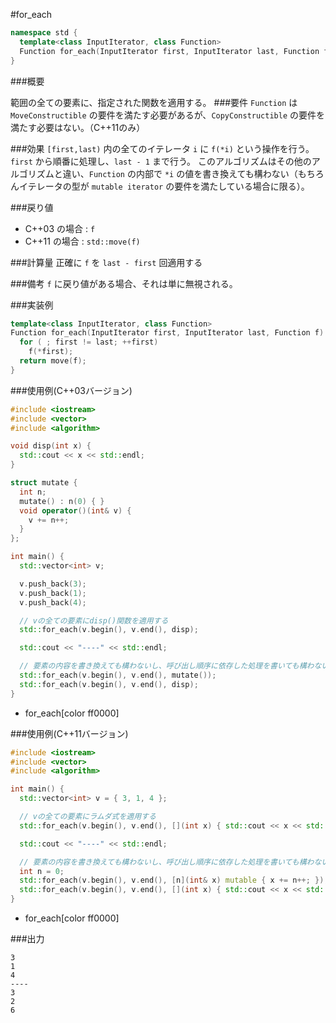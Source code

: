 #for_each

```cpp
namespace std {
  template<class InputIterator, class Function>
  Function for_each(InputIterator first, InputIterator last, Function f);
}
```

###概要

範囲の全ての要素に、指定された関数を適用する。
###要件
`Function` は `MoveConstructible` の要件を満たす必要があるが、`CopyConstructible` の要件を満たす必要はない。（C++11のみ）

###効果
`[first,last)` 内の全てのイテレータ `i` に `f(*i)` という操作を行う。`first` から順番に処理し、`last - 1` まで行う。
このアルゴリズムはその他のアルゴリズムと違い、`Function` の内部で `*i` の値を書き換えても構わない（もちろんイテレータの型が `mutable iterator` の要件を満たしている場合に限る）。

###戻り値
* C++03 の場合 : `f`
* C++11 の場合 : `std::move(f)`


###計算量
正確に `f` を `last - first` 回適用する

###備考
`f` に戻り値がある場合、それは単に無視される。

###実装例
```cpp
template<class InputIterator, class Function>
Function for_each(InputIterator first, InputIterator last, Function f) {
  for ( ; first != last; ++first)
    f(*first);
  return move(f);
}
```

###使用例(C++03バージョン)
```cpp
#include <iostream>
#include <vector>
#include <algorithm>

void disp(int x) {
  std::cout << x << std::endl;
}

struct mutate {
  int n;
  mutate() : n(0) { }
  void operator()(int& v) {
    v += n++;
  }
};

int main() {
  std::vector<int> v;

  v.push_back(3);
  v.push_back(1);
  v.push_back(4);

  // vの全ての要素にdisp()関数を適用する
  std::for_each(v.begin(), v.end(), disp);

  std::cout << "----" << std::endl;

  // 要素の内容を書き換えても構わないし、呼び出し順序に依存した処理を書いても構わない
  std::for_each(v.begin(), v.end(), mutate());
  std::for_each(v.begin(), v.end(), disp);
}
```
* for_each[color ff0000]


###使用例(C++11バージョン)
```cpp
#include <iostream>
#include <vector>
#include <algorithm>

int main() {
  std::vector<int> v = { 3, 1, 4 };

  // vの全ての要素にラムダ式を適用する
  std::for_each(v.begin(), v.end(), [](int x) { std::cout << x << std::endl; });

  std::cout << "----" << std::endl;

  // 要素の内容を書き換えても構わないし、呼び出し順序に依存した処理を書いても構わない
  int n = 0;
  std::for_each(v.begin(), v.end(), [n](int& x) mutable { x += n++; });
  std::for_each(v.begin(), v.end(), [](int x) { std::cout << x << std::endl; });
}
```
* for_each[color ff0000]


###出力
```
3
1
4
----
3
2
6
```

